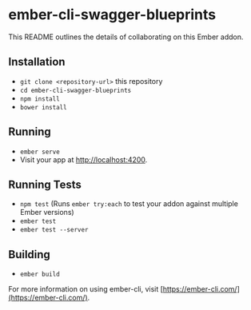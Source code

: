 # ember-cli-swagger-blueprints

This README outlines the details of collaborating on this Ember addon.

## Installation

* `git clone <repository-url>` this repository
* `cd ember-cli-swagger-blueprints`
* `npm install`
* `bower install`

## Running

* `ember serve`
* Visit your app at [http://localhost:4200](http://localhost:4200).

## Running Tests

* `npm test` (Runs `ember try:each` to test your addon against multiple Ember versions)
* `ember test`
* `ember test --server`

## Building

* `ember build`

For more information on using ember-cli, visit [https://ember-cli.com/](https://ember-cli.com/).
